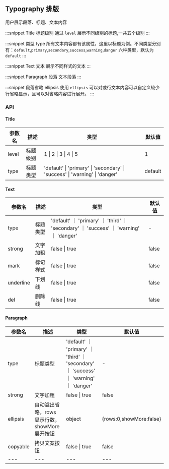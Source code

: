 ## Typography 排版

用户展示段落、标题、文本内容

:::snippet
Title 标题级别
通过 `level` 展示不同级别的标题,一共五个级别
<TitleLevel/>
:::

:::snippet
类型 type
所有文本内容都有该属性，这里以标题为例。不同类型分别有：`default`,`primary`,`secondary`,`success`,`warning`,`danger` 六种类型，默认为`default`
<TitleType/>
:::

:::snippet
Text 文本
展示不同样式的文本
<TextType/>
:::

:::snippet
Paragraph 段落
文本段落
<ParagraphPrimary/>
:::

:::snippet
段落省略 ellipsis
使用 `ellipsis` 可以对或行文本内容可以自定义较少行省略显示，且可以对省略内容进行展开。
<ParagraphEllipsis/>
:::

### API

#### Title

| 参数名 | 描述     | 类型                                                                        | 默认值  |
| ------ | -------- | --------------------------------------------------------------------------- | ------- |
| level  | 标题级别 | 1 \| 2 \| 3 \| 4 \| 5                                                       | 1       |
| type   | 标题类型 | 'default' \| 'primary' \| 'secondary' \| 'success' \| 'warning' \| 'danger' | default |

#### Text

| 参数名    | 描述     | 类型                                                                                   | 默认值 |
| --------- | -------- | -------------------------------------------------------------------------------------- | ------ |
| type      | 标题类型 | 'default' ｜ 'primary' ｜ 'third' ｜ 'secondary' ｜ 'success' ｜ 'warning' ｜ 'danger' | -      |
| strong    | 文字加粗 | false \| true                                                                          | false  |
| mark      | 标记样式 | false \| true                                                                          | false  |
| underline | 下划线   | false \| true                                                                          | false  |
| del       | 删除线   | false \| true                                                                          | false  |

#### Paragraph

| 参数名   | 描述                                           | 类型                                                                                   | 默认值                  |
| -------- | ---------------------------------------------- | -------------------------------------------------------------------------------------- | ----------------------- |
| type     | 标题类型                                       | 'default' ｜ 'primary' ｜ 'third' ｜ 'secondary' ｜ 'success' ｜ 'warning' ｜ 'danger' | -                       |
| strong   | 文字加粗                                       | false \| true                                                                          | false                   |
| ellipsis | 自动溢出省略，rows 显示行数，showMore 展开按钮 | object                                                                                 | {rows:0,showMore:false} |
| copyable | 拷贝文案按钮                                   | false \| true                                                                          | false                   |
| ---      | ---                                            | ---                                                                                    | ---                     |
